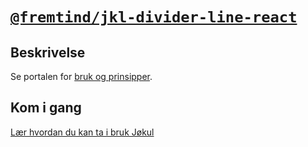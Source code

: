 # [`@fremtind/jkl-divider-line-react`](https://fremtind.github.io/jokul/divider-line-react/documentation/Dividerline/)

## Beskrivelse

Se portalen for [bruk og prinsipper](https://fremtind.github.io/jokul/divider-line-react/documentation/Dividerline/).

## Kom i gang

[Lær hvordan du kan ta i bruk Jøkul](https://fremtind.github.io/jokul/developer/getting-started/)
